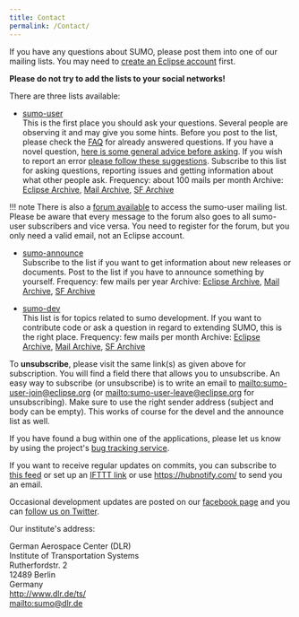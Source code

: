 ```yaml
---
title: Contact
permalink: /Contact/
---
```


If you have any questions about SUMO, please post them into one of our
mailing lists. You may need to [create an Eclipse
account](https://accounts.eclipse.org/user/register) first.

**Please do not try to add the lists to your social networks\!**

There are three lists available:

- [sumo-user](https://dev.eclipse.org/mailman/listinfo/sumo-user)<br>
  This is the first place you should ask your questions. Several
  people are observing it and may give you some hints. Before you post
  to the list, please check the [FAQ](FAQ.md) for already
  answered questions. If you have a novel question, [here is some general advice before asking](FAQ.md#what_should_i_do_to_get_helpful_answers_on_the_mailing_list).
  If you wish to report an error [please follow these suggestions](FAQ.md#how_do_i_report_erroneous_behavior_of_a_sumo-application).
  Subscribe to this list for asking questions, reporting issues and
  getting information about what other people ask.
  Frequency: about 100 mails per month
  Archive: [Eclipse Archive](https://dev.eclipse.org/mhonarc/lists/sumo-user/), [Mail Archive](https://www.mail-archive.com/sumo-user@eclipse.org/), [SF Archive](https://sourceforge.net/p/sumo/mailman/sumo-user/)

!!! note
    There is also a [forum available](http://sumo-user.90755.n8.nabble.com/) to access the sumo-user mailing list. Please be aware that every message to the forum also goes to all sumo-user subscribers and vice versa. You need to register for the forum, but you only need a valid email, not an Eclipse account.

- [sumo-announce](https://dev.eclipse.org/mailman/listinfo/sumo-announce)<br>
  Subscribe to the list if you want to get information about new
  releases or documents.
  Post to the list if you have to announce something by yourself.
  Frequency: few mails per year
  Archive: [Eclipse Archive](https://dev.eclipse.org/mhonarc/lists/sumo-dev/), [Mail Archive](https://www.mail-archive.com/sumo-dev@eclipse.org/), [SF Archive](https://sourceforge.net/p/sumo/mailman/sumo-announce/)

- [sumo-dev](https://dev.eclipse.org/mailman/listinfo/sumo-dev)<br>
  This list is for topics related to sumo development. If you want to
  contribute code or ask a question in regard to extending SUMO, this
  is the right place.
  Frequency: few mails per month
  Archive: [Eclipse Archive](https://dev.eclipse.org/mhonarc/lists/sumo-dev/), [Mail Archive](https://www.mail-archive.com/sumo-dev@eclipse.org/), [SF Archive](https://sourceforge.net/p/sumo/mailman/sumo-devel/)

To **unsubscribe**, please visit the same link(s) as given above for
subscription. You will find a field there that allows you to
unsubscribe. An easy way to subscribe (or unsubscribe) is to write an
email to
[mailto:sumo-user-join@eclipse.org](mailto:sumo-user-join@eclipse.org)
(or
[mailto:sumo-user-leave@eclipse.org](mailto:sumo-user-leave@eclipse.org)
for unsubscribing). Make sure to use the right sender address (subject
and body can be empty). This works of course for the devel and the
announce list as well.

If you have found a bug within one of the applications, please let us
know by using the project's [bug tracking service](https://github.com/eclipse/sumo/issues).

If you want to receive regular updates on commits, you can subscribe to
[this feed](https://github.com/eclipse/sumo/commits/master.atom) or set
up an [IFTTT link](https://ifttt.com/applets/147561p-rss-feed-to-email)
or use <https://hubnotify.com/> to send you an email.

Occasional development updates are posted on our [facebook page](https://www.facebook.com/simulationofurbanmobility/) and you can
[follow us on Twitter](https://twitter.com/EclipseSumo).

Our institute's address:

German Aerospace Center (DLR)<br>
Institute of Transportation Systems<br>
Rutherfordstr. 2<br>
12489 Berlin<br>
Germany<br>
<http://www.dlr.de/ts/><br>
[mailto:sumo@dlr.de](mailto:sumo@dlr.de)